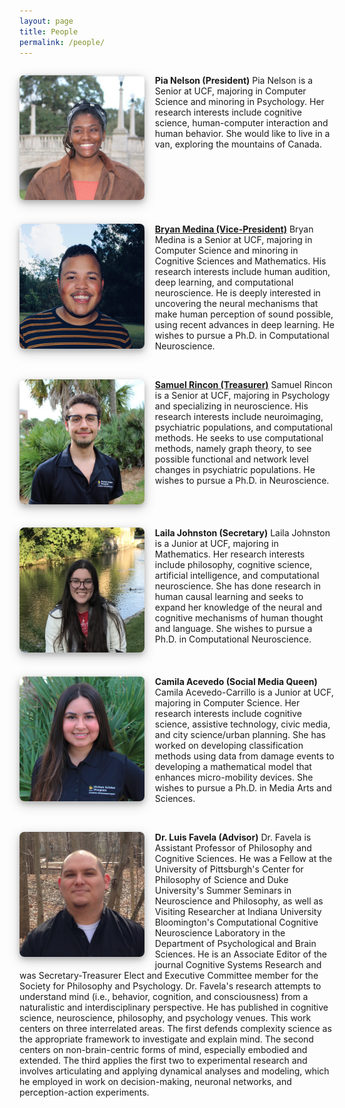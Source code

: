 ```yaml
---
layout: page
title: People
permalink: /people/
---
```

<style>

img {
    margin-right: 1.2em;
    border-radius: 8px;
    float: left;
    width: 200px;
    height: 200px;
    object-fit: cover;
    margin-left: auto;
}

body {
    text-align: left;
    margin-left: 1;
}

h1 {
  display: block;
  font-size: 5em;
  text-align: left;
}

p {
  float: left;
  right: 10px;
}

p > strong {
  right: 10px;
}

p > img {
  margin-bottom: 0.67em;
  left: 10em;
  max-width: 100%
  height: auto;
  box-shadow: 0 4px 8px 0 rgba(0, 0, 0, 0.2), 0 6px 20px 0 rgba(0, 0, 0, 0.19);
}
</style>

**Pia Nelson (President)**
![Papa John's Face](/assets/papajohn.jpg)
Pia Nelson is a Senior at UCF, majoring in Computer Science and minoring in Psychology. Her research interests include cognitive science, human-computer interaction and human behavior. She would like to live in a van, exploring the mountains of Canada. <br/><br/>


**[Bryan Medina (Vice-President)](https://bjmedina.github.io/)**
![Bryan's Face](/assets/medina.png)
Bryan Medina is a Senior at UCF, majoring in Computer Science and minoring in Cognitive Sciences and Mathematics. His research interests include human audition, deep learning, and computational neuroscience. He is deeply interested in uncovering the neural mechanisms that make human perception of sound possible, using recent advances in deep learning. He wishes to pursue a Ph.D. in Computational Neuroscience.  <br/><br/>


**[Samuel Rincon (Treasurer)](https://samuelnaranjo654.wixsite.com/samuelnr)**
![Sam's face](/assets/samuel.png)
Samuel Rincon is a Senior at UCF, majoring in Psychology and specializing in neuroscience. His research interests include neuroimaging, psychiatric populations, and computational methods. He seeks to use computational methods, namely graph theory,  to see possible functional and network level changes in psychiatric populations. He wishes to pursue a Ph.D. in Neuroscience.  <br/><br/>

**Laila Johnston (Secretary)**
![Laila's face](/assets/laila.jpeg)
Laila Johnston is a Junior at UCF, majoring in Mathematics. Her research interests include philosophy, cognitive science, artificial intelligence, and computational neuroscience. She has done research in human causal learning and seeks to expand her knowledge of the neural and cognitive mechanisms of human thought and language. She wishes to pursue a Ph.D. in Computational Neuroscience.  <br/><br/>

**Camila Acevedo (Social Media Queen)**
![Camila's face](/assets/camila.png)
Camila Acevedo-Carrillo is a Junior at UCF, majoring in Computer Science. Her research interests include cognitive science, assistive technology, civic media, and city science/urban planning. She has worked on developing classification methods using data from damage events to developing a mathematical model that enhances micro-mobility devices. She wishes to pursue a Ph.D. in Media Arts and Sciences.  <br/><br/>

**Dr. Luis Favela (Advisor)**
![Dr. F's Face](/assets/Favela_Pic.JPG)
Dr. Favela is Assistant Professor of Philosophy and Cognitive Sciences. He was a Fellow at the University of Pittsburgh's Center for Philosophy of Science and Duke University's Summer Seminars in Neuroscience and Philosophy, as well as Visiting Researcher at Indiana University Bloomington's Computational Cognitive Neuroscience Laboratory in the Department of Psychological and Brain Sciences. He is an Associate Editor of the journal Cognitive Systems Research and was Secretary-Treasurer Elect and Executive Committee member for the Society for Philosophy and Psychology. Dr. Favela's research attempts to understand mind (i.e., behavior, cognition, and consciousness) from a naturalistic and interdisciplinary perspective. He has published in cognitive science, neuroscience, philosophy, and psychology venues. This work centers on three interrelated areas. The first defends complexity science as the appropriate framework to investigate and explain mind. The second centers on non-brain-centric forms of mind, especially embodied and extended. The third applies the first two to experimental research and involves articulating and applying dynamical analyses and modeling, which he employed in work on decision-making, neuronal networks, and perception-action experiments.  <br/><br/>